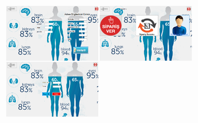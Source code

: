 <p>
  
<a href="https://github.com/MehmetEminPolat/ProductSalesAutomation/blob/master/User%20Register.png" target="_blank">
<img src="https://github.com/MehmetEminPolat/ProductSalesAutomation/blob/master/User%20Register.png" width="250" style="max-width:100%;"></a>
  

<a href="https://github.com/MehmetEminPolat/ProductSalesAutomation/blob/master/User-Login%20Screen.png" target="_blank">
<img src="https://github.com/MehmetEminPolat/ProductSalesAutomation/blob/master/User-Login%20Screen.png" width="250" style="max-width:100%;"></a>

<a href="https://github.com/MehmetEminPolat/ProductSalesAutomation/blob/master/User-Login.png" target="_blank">
<img src="https://github.com/MehmetEminPolat/ProductSalesAutomation/blob/master/User-Login.png" width="250" style="max-width:100%;"></a>
  

  
</p>  
